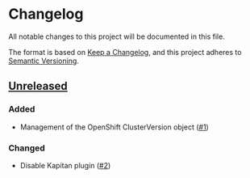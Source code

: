 # Changelog
All notable changes to this project will be documented in this file.

The format is based on [Keep a Changelog](https://keepachangelog.com/en/1.0.0/),
and this project adheres to [Semantic Versioning](https://semver.org/spec/v2.0.0.html).

## [Unreleased]
### Added

- Management of the OpenShift ClusterVersion object ([#1])

### Changed

- Disable Kapitan plugin ([#2])

[Unreleased]: https://github.com/appuio/component-openshift4-version/compare/8339a45...HEAD
[#1]: https://github.com/appuio/component-openshift4-version/pull/1
[#2]: https://github.com/appuio/component-openshift4-version/pull/2
